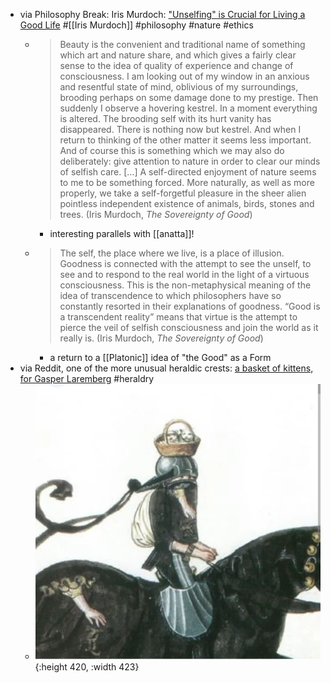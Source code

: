 - via Philosophy Break: Iris Murdoch: ["Unselfing" is Crucial for Living a Good Life](https://philosophybreak.com/articles/iris-murdoch-unselfing-is-crucial-for-living-a-good-life/) #[[Iris Murdoch]] #philosophy #nature #ethics
	- > Beauty is the convenient and traditional name of something which art and nature share, and which gives a fairly clear sense to the idea of quality of experience and change of consciousness. I am looking out of my window in an anxious and resentful state of mind, oblivious of my surroundings, brooding perhaps on some damage done to my prestige. Then suddenly I observe a hovering kestrel. In a moment everything is altered. The brooding self with its hurt vanity has disappeared. There is nothing now but kestrel. And when I return to thinking of the other matter it seems less important. And of course this is something which we may also do deliberately: give attention to nature in order to clear our minds of selfish care.
	  [...]
	  A self-directed enjoyment of nature seems to me to be something forced. More naturally, as well as more properly, we take a self-forgetful pleasure in the sheer alien pointless independent existence of animals, birds, stones and trees.
	  (Iris Murdoch, *The Sovereignty of Good*)
		- interesting parallels with [[anatta]]!
	- > The self, the place where we live, is a place of illusion. Goodness is connected with the attempt to see the unself, to see and to respond to the real world in the light of a virtuous consciousness. This is the non-metaphysical meaning of the idea of transcendence to which philosophers have so constantly resorted in their explanations of goodness. “Good is a transcendent reality” means that virtue is the attempt to pierce the veil of selfish consciousness and join the world as it really is.
	  (Iris Murdoch, *The Sovereignty of Good*)
		- a return to a [[Platonic]] idea of "the Good" as a Form
- via Reddit, one of the more unusual heraldic crests: [a basket of kittens, for Gasper Laremberg](https://www.reddit.com/r/heraldry/comments/1976w59/the_strange_crest_of_the_german_knight_gasper/) #heraldry
	- ![rs2khfjldlcc1.webp](../assets/rs2khfjldlcc1_1705343892945_0.webp){:height 420, :width 423}